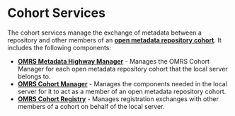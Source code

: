 <!-- SPDX-License-Identifier: Apache-2.0 -->
<!-- Copyright Contributors to the Egeria project. -->

# Cohort Services

The cohort services manage the exchange of metadata between a repository and
other members of an **[open metadata repository cohort](../open-metadata-repository-cohort.md)**.
It includes the following components:

* **[OMRS Metadata Highway Manager](../component-descriptions/metadata-highway-manager.md)** - Manages the OMRS Cohort Manager for each
open metadata repository cohort that the local server belongs to.
* **[OMRS Cohort Manager](../component-descriptions/cohort-manager.md)** - Manages the components needed in the local server for
it to act as a member of an open metadata repository cohort.
* **[OMRS Cohort Registry](../component-descriptions/cohort-registry.md)** - Manages registration exchanges with other members of a
cohort on behalf of the local server.

